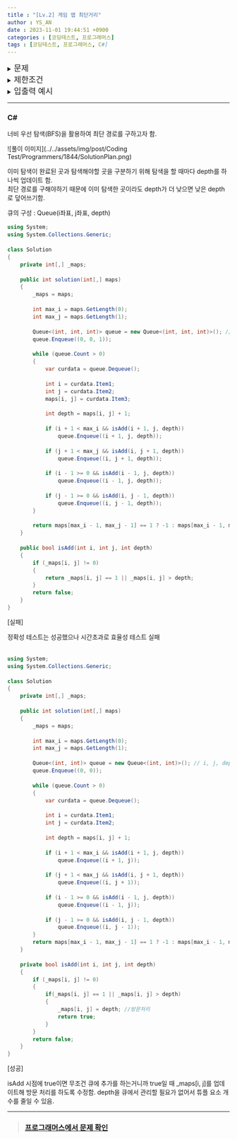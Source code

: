 ```yaml
---
title : "[Lv.2] 게임 맵 최단거리"
author : YS_AN
date : 2023-11-01 19:44:51 +0900
categories : [코딩테스트, 프로그래머스]
tags : [코딩테스트, 프로그래머스, C#]
---
```


<details>
  <summary><font size= "4">문제</font></summary>
  
   <img src="../../assets/img/post/Coding Test/Programmers/1844/ProblemDesc.png">

   <br><br>

</details>
    
<details> 
    <summary><font size= "4">제한조건</font></summary>

    <ul>
        <li> maps는 n x m 크기의 게임 맵의 상태가 들어있는 2차원 배열로, n과 m은 각각 1 이상 100 이하의 자연수입니다. </li>
		<li> n과 m은 서로 같을 수도, 다를 수도 있지만, n과 m이 모두 1인 경우는 입력으로 주어지지 않습니다. </li>
        <li> maps는 0과 1로만 이루어져 있으며, 0은 벽이 있는 자리, 1은 벽이 없는 자리를 나타냅니다. </li>
		<li> 처음에 캐릭터는 게임 맵의 좌측 상단인 (1, 1) 위치에 있으며, 상대방 진영은 게임 맵의 우측 하단인 (n, m) 위치에 있습니다. </li>
    </ul>
    
    <br>

</details>

<details>
  <summary><font size= "4">입출력 예시</font></summary>

    <table>
        <tr>
            <td>maps</td>
            <td>answer</td>
        </tr>
        <tr>
            <td>[[1,0,1,1,1],[1,0,1,0,1],[1,0,1,1,1],[1,1,1,0,1],[0,0,0,0,1]]</td>
			<td>11</td>
        </tr>
		<tr>
            <td>[[1,0,1,1,1],[1,0,1,0,1],[1,0,1,1,1],[1,1,1,0,0],[0,0,0,0,1]]</td>
			<td>-1</td>
        </tr>
    </table>

</details>

---

### C#

너비 우선 탐색(BFS)을 활용하여 최단 경로를 구하고자 함.

![풀이 이미지](../../assets/img/post/Coding Test/Programmers/1844/SolutionPlan.png)

이미 탐색이 완료된 곳과 탐색해야할 곳을 구분하기 위해 탐색을 할 때마다 depth를 하나씩 업데이트 함. <br/>
최단 경로를 구해야하기 때문에 이미 탐색한 곳이라도 depth가 더 낮으면 낮은 depth로 덮어쓰기함. <br/>

큐의 구성 : Queue(i좌표, j좌표, depth)

```csharp
using System;
using System.Collections.Generic;

class Solution
{
	private int[,] _maps;

	public int solution(int[,] maps)
	{
		_maps = maps;

		int max_i = maps.GetLength(0);
		int max_j = maps.GetLength(1);

		Queue<(int, int, int)> queue = new Queue<(int, int, int)>(); // i, j, depth
		queue.Enqueue((0, 0, 1));

		while (queue.Count > 0)
		{
			var curdata = queue.Dequeue();

			int i = curdata.Item1;
			int j = curdata.Item2;
			maps[i, j] = curdata.Item3;

			int depth = maps[i, j] + 1;

			if (i + 1 < max_i && isAdd(i + 1, j, depth))
				queue.Enqueue((i + 1, j, depth));

			if (j + 1 < max_j && isAdd(i, j + 1, depth))
				queue.Enqueue((i, j + 1, depth));

			if (i - 1 >= 0 && isAdd(i - 1, j, depth))
				queue.Enqueue((i - 1, j, depth));

			if (j - 1 >= 0 && isAdd(i, j - 1, depth))
				queue.Enqueue((i, j - 1, depth));
		}

		return maps[max_i - 1, max_j - 1] == 1 ? -1 : maps[max_i - 1, max_j - 1];
	}

	public bool isAdd(int i, int j, int depth)
	{
		if (_maps[i, j] != 0)
		{
			return _maps[i, j] == 1 || _maps[i, j] > depth;
		}
		return false;
	}
}
```
[실패]

정확성 테스트는 성공했으나 시간초과로 효율성 테스트 실패 
<br/>
<br/>

```csharp
using System;
using System.Collections.Generic;

class Solution
{
	private int[,] _maps;

	public int solution(int[,] maps)
	{
		_maps = maps;

		int max_i = maps.GetLength(0);
		int max_j = maps.GetLength(1);

		Queue<(int, int)> queue = new Queue<(int, int)>(); // i, j, depth
		queue.Enqueue((0, 0));

		while (queue.Count > 0)
		{
			var curdata = queue.Dequeue();

			int i = curdata.Item1;
			int j = curdata.Item2;

			int depth = maps[i, j] + 1;

			if (i + 1 < max_i && isAdd(i + 1, j, depth))
				queue.Enqueue((i + 1, j));

			if (j + 1 < max_j && isAdd(i, j + 1, depth))
				queue.Enqueue((i, j + 1));

			if (i - 1 >= 0 && isAdd(i - 1, j, depth))
				queue.Enqueue((i - 1, j));

			if (j - 1 >= 0 && isAdd(i, j - 1, depth))
				queue.Enqueue((i, j - 1)); 
		}
		return maps[max_i - 1, max_j - 1] == 1 ? -1 : maps[max_i - 1, max_j - 1];
	}

	private bool isAdd(int i, int j, int depth)
	{
		if (_maps[i, j] != 0)
		{
			if(_maps[i, j] == 1 || _maps[i, j] > depth)
			{
				_maps[i, j] = depth; //방문처리
				return true;
			}
		}
		return false;
	}
}
```
[성공]

isAdd 시점에 true이면 무조건 큐에 추가를 하는거니까 true일 때 _maps[i, j]를 업데이트해 방문 처리를 하도록 수정함. depth을 큐에서 관리할 필요가 없어서 튜플 요소 개수를 줄일 수 있음. 

---
> ### [프로그래머스에서 문제 확인](https://school.programmers.co.kr/learn/courses/30/lessons/1844)
